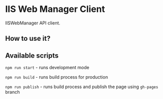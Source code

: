 <!-- ![cover](https://cotenfrontend.pl/img/cover.png) -->

# IIS Web Manager Client

IISWebManager API client.

## How to use it?

<!-- TODO -->

## Available scripts

`npm run start` - runs development mode

`npm run build` - runs build process for production

`npm run publish` - runs build process and publish the page using `gh-pages` branch

